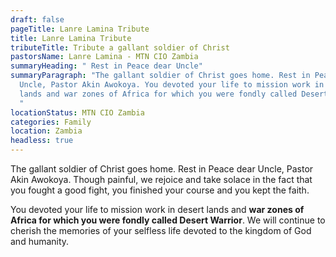 ```yaml
---
draft: false
pageTitle: Lanre Lamina Tribute
title: Lanre Lamina Tribute
tributeTitle: Tribute a gallant soldier of Christ
pastorsName: Lanre Lamina - MTN CIO Zambia
summaryHeading: " Rest in Peace dear Uncle"
summaryParagraph: "The gallant soldier of Christ goes home. Rest in Peace dear
  Uncle, Pastor Akin Awokoya. You devoted your life to mission work in desert
  lands and war zones of Africa for which you were fondly called Desert Warrior.
  "
locationStatus: MTN CIO Zambia
categories: Family
location: Zambia
headless: true
---
```

The gallant soldier of Christ goes home. Rest in Peace dear Uncle, Pastor Akin Awokoya. Though painful, we rejoice and take solace in the fact that you fought a good fight, you finished your course and you kept the faith. 


You devoted your life to mission work in desert lands and **war zones of Africa for which you were fondly called Desert Warrior**. We will continue to cherish the memories of your selfless life devoted to the kingdom of God and humanity.